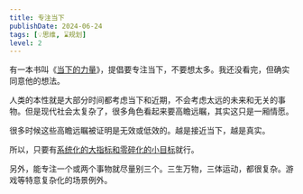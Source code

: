 ```yaml
---
title: 专注当下
publishDate: 2024-06-24
tags: [💡思维, ⌛规划]
level: 2
---
```


有一本书叫《[当下的力量]》，提倡要专注当下，不要想太多。我还没看完，但确实同意他的想法。

人类的本性就是大部分时间都考虑当下和近期，不会考虑太远的未来和无关的事物。但是现代社会太复杂了，很多角色看起来要高瞻远瞩，其实这只是一厢情愿。

很多时候这些高瞻远瞩被证明是无效或低效的。越是接近当下，越是真实。

所以，只要有[系统化的大指标和零碎化的小目标](/xyy/20240624b)就行。

另外，能专注一个或两个事物就尽量别三个。三生万物，三体运动，都很复杂。游戏等特意复杂化的场景例外。

[当下的力量]: https://book.douban.com/subject/26815948/
